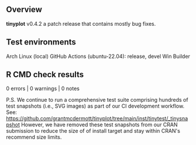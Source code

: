 ## Overview

**tinyplot** v0.4.2 a patch release that contains mostly bug fixes.

## Test environments
Arch Linux (local)
GitHub Actions (ubuntu-22.04): release, devel
Win Builder

## R CMD check results

0 errors | 0 warnings | 0 notes

P.S. We continue to run a comprehensive test suite comprising hundreds of test
snapshots (i.e., SVG images) as part of our CI development workflow. See:
https://github.com/grantmcdermott/tinyplot/tree/main/inst/tinytest/_tinysnapshot
However, we have removed these test snapshots from our CRAN submission to reduce
the size of of install target and stay within CRAN's recommend size limits.
